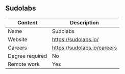 ## Sudolabs

Content|Description
-|-
Name|Sudolabs
Website|https://sudolabs.io/
Careers|https://sudolabs.io/careers
Degree required|No
Remote work|Yes